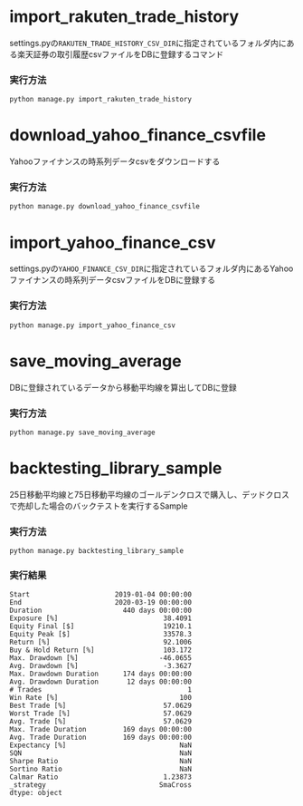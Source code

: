 # import_rakuten_trade_history
settings.pyの`RAKUTEN_TRADE_HISTORY_CSV_DIR`に指定されているフォルダ内にある楽天証券の取引履歴csvファイルをDBに登録するコマンド
### 実行方法
`python manage.py import_rakuten_trade_history`

# download_yahoo_finance_csvfile
Yahooファイナンスの時系列データcsvをダウンロードする
### 実行方法
`python manage.py download_yahoo_finance_csvfile`

# import_yahoo_finance_csv
settings.pyの`YAHOO_FINANCE_CSV_DIR`に指定されているフォルダ内にあるYahooファイナンスの時系列データcsvファイルをDBに登録する
### 実行方法
`python manage.py import_yahoo_finance_csv`

# save_moving_average
DBに登録されているデータから移動平均線を算出してDBに登録
### 実行方法
`python manage.py save_moving_average`

# backtesting_library_sample
25日移動平均線と75日移動平均線のゴールデンクロスで購入し、デッドクロスで売却した場合のバックテストを実行するSample
### 実行方法
`python manage.py backtesting_library_sample`

### 実行結果
```
Start                     2019-01-04 00:00:00
End                       2020-03-19 00:00:00
Duration                    440 days 00:00:00
Exposure [%]                          38.4091
Equity Final [$]                      19210.1
Equity Peak [$]                       33578.3
Return [%]                            92.1006
Buy & Hold Return [%]                 103.172
Max. Drawdown [%]                    -46.0655
Avg. Drawdown [%]                     -3.3627
Max. Drawdown Duration      174 days 00:00:00
Avg. Drawdown Duration       12 days 00:00:00
# Trades                                    1
Win Rate [%]                              100
Best Trade [%]                        57.0629
Worst Trade [%]                       57.0629
Avg. Trade [%]                        57.0629
Max. Trade Duration         169 days 00:00:00
Avg. Trade Duration         169 days 00:00:00
Expectancy [%]                            NaN
SQN                                       NaN
Sharpe Ratio                              NaN
Sortino Ratio                             NaN
Calmar Ratio                          1.23873
_strategy                            SmaCross
dtype: object
```

